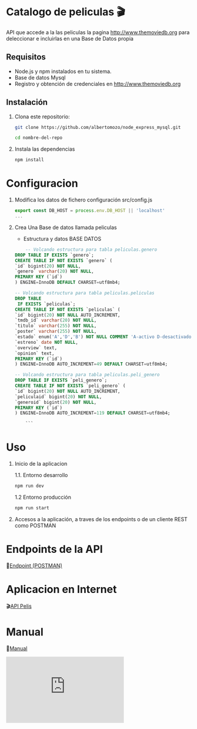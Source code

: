 # Catalogo de peliculas 🎬

API que accede a la las peliculas la pagina http://www.themoviedb.org para deleccionar e incluirlas en una Base de Datos propia

## Requisitos

- Node.js y npm instalados en tu sistema.
- Base de datos Mysql 
- Registro y obtención de credenciales en http://www.themoviedb.org

## Instalación

1. Clona este repositorio:

   ```bash
   git clone https://github.com/albertomozo/node_express_mysql.git
   ```

   ```bash	
   cd nombre-del-repo
   ```

2. Instala las dependencias

    ```bash
    npm install
    ``` 

# Configuracion 

1. Modifica los datos de fichero configuración src/config.js
    ```javascript
   export const DB_HOST = process.env.DB_HOST || 'localhost'
   ...
   ``` 

2. Crea Una Base de datos llamada peliculas

    - Estructura y datos BASE DATOS
    ```sql
        -- Volcando estructura para tabla peliculas.genero
    DROP TABLE IF EXISTS `genero`;
    CREATE TABLE IF NOT EXISTS `genero` (
    `id` bigint(20) NOT NULL,
    `genero` varchar(20) NOT NULL,
    PRIMARY KEY (`id`)
    ) ENGINE=InnoDB DEFAULT CHARSET=utf8mb4;

    -- Volcando estructura para tabla peliculas.peliculas
    DROP TABLE
     IF EXISTS `peliculas`;
    CREATE TABLE IF NOT EXISTS `peliculas` (
    `id` bigint(20) NOT NULL AUTO_INCREMENT,
    `tmdb_id` varchar(20) NOT NULL,
    `titulo` varchar(255) NOT NULL,
    `poster` varchar(255) NOT NULL,
    `estado` enum('A','D','B') NOT NULL COMMENT 'A-activo D-desactivado  B-Borrar',
    `estreno` date NOT NULL,
    `overview` text,
    `opinion` text,
    PRIMARY KEY (`id`)
    ) ENGINE=InnoDB AUTO_INCREMENT=49 DEFAULT CHARSET=utf8mb4;

    -- Volcando estructura para tabla peliculas.peli_genero
    DROP TABLE IF EXISTS `peli_genero`;
    CREATE TABLE IF NOT EXISTS `peli_genero` (
    `id` bigint(20) NOT NULL AUTO_INCREMENT,
    `peliculaid` bigint(20) NOT NULL,
    `generoid` bigint(20) NOT NULL,
    PRIMARY KEY (`id`)
    ) ENGINE=InnoDB AUTO_INCREMENT=119 DEFAULT CHARSET=utf8mb4;

        ```
    
# Uso

1. Inicio de la aplicacion

    1.1. Entorno desarrollo 

    ```bash
    npm run dev
    ```

    1.2 Entorno producción

    ```bash	
    npm run start
    ```

2. Accesos a la aplicación, a traves de los endpoints o de un cliente REST como POSTMAN

# Endpoints de la API

📎[Endpoint (POSTMAN)](https://documenter.getpostman.com/view/25347432/2s9YXe6P7e)

# Aplicacion en Internet

🎬[API Pelis](https://nodeexpressmysql-production.up.railway.app)

# Manual 

📘[Manual](https://docs.google.com/presentation/d/1EVGXeU-fIpF7XotNcRjn7pBZJfXMYP_s09qnSx9reB4/edit?usp=sharing)

<iframe width="320" height="180" src="https://www.youtube-nocookie.com/embed/HwfwGIKaHPQ?si=tHeAYCHv43zcz9XN" title="YouTube video player" frameborder="0" allow="accelerometer; autoplay; clipboard-write; encrypted-media; gyroscope; picture-in-picture" allowfullscreen="1"></iframe>


